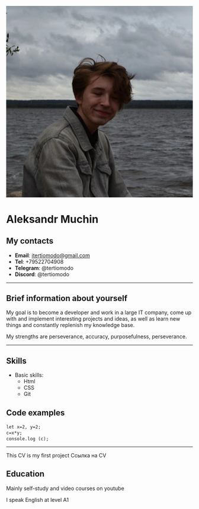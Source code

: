 ![avtar](img/avatar.jpg)

# Aleksandr Muchin

## My contacts
  * **Email**: itertiomodo@gmail.com
   * **Tel**: +79522704908
   * **Telegram**: @tertiomodo
   * **Discord**: @tertiomodo 
*****
## Brief information about yourself
My goal is to become a developer and work in a large IT company, come up with and implement interesting projects and ideas, as well as learn new things and constantly replenish my knowledge base. 

My strengths are perseverance, accuracy, purposefulness, perseverance.
*****
## Skills
* Basic skills:
  * Html
  * CSS
  * Git

## Code examples
```
let x=2, y=2;
c=x*y;
console.log (c);
```
*****
This CV is my first project
Ссылка на CV 

## Education
Mainly self-study and video courses on youtube

I speak English at level A1